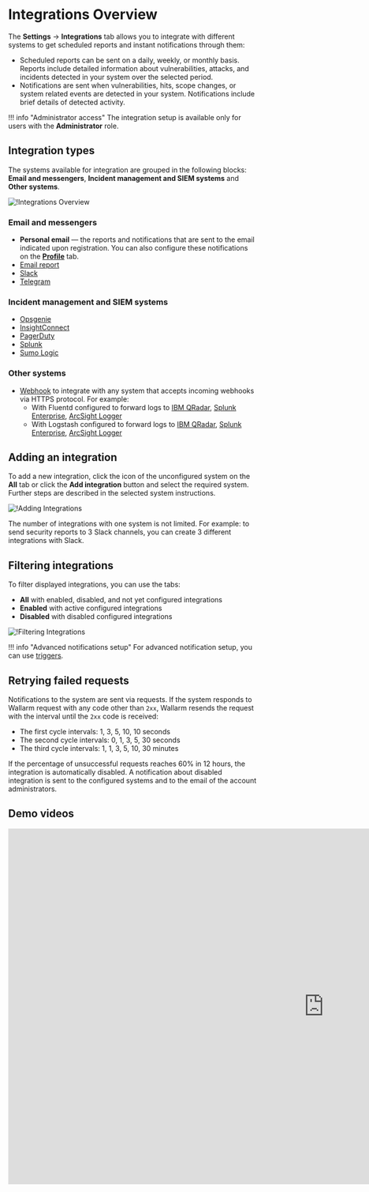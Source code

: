 [integration-pane-img]:         ../../../images/user-guides/settings/integrations/integration-panel.png
[add-integration-img]:          ../../../images/user-guides/settings/integrations/add-integration-button.png
[disable-button]:               ../../../images/user-guides/settings/integrations/disable-button.png

[email-notifications]:          ./email.md
[slack-notifications]:          ./slack.md
[telegram-notifications]:       ./telegram.md
[opsgenie-notifications]:       ./opsgenie.md
[insightconnect-notifications]: ./insightconnect.md
[pagerduty-notifications]:      ./pagerduty.md
[splunk-notifications]:         ./splunk.md
[sumologic-notifications]:      ./sumologic.md
[webhook-notifications]:      ./webhook.md
[account]:                      ../account.md

# Integrations Overview

The **Settings** → **Integrations** tab allows you to integrate with different systems to get scheduled reports and instant notifications through them:

* Scheduled reports can be sent on a daily, weekly, or monthly basis. Reports include detailed information about vulnerabilities, attacks, and incidents detected in your system over the selected period.
* Notifications are sent when vulnerabilities, hits, scope changes, or system related events are detected in your system. Notifications include brief details of detected activity.

!!! info "Administrator access"
    The integration setup is available only for users with the **Administrator** role.

## Integration types

The systems available for integration are grouped in the following blocks: **Email and messengers**, **Incident management and SIEM systems** and **Other systems**.

![!Integrations Overview][integration-pane-img]

### Email and messengers

* **Personal email** — the reports and notifications that are sent to the email indicated upon registration. You can also configure these notifications on the [**Profile**][account] tab.
* [Email report][email-notifications]
* [Slack][slack-notifications]
* [Telegram][telegram-notifications]

### Incident management and SIEM systems

* [Opsgenie][opsgenie-notifications]
* [InsightConnect][insightconnect-notifications]
* [PagerDuty][pagerduty-notifications]
* [Splunk][splunk-notifications]
* [Sumo Logic][sumologic-notifications]

### Other systems

* [Webhook][webhook-notifications] to integrate with any system that accepts incoming webhooks via HTTPS protocol. For example:
    * With Fluentd configured to forward logs to [IBM QRadar](webhook-examples/fluentd-qradar.md), [Splunk Enterprise](webhook-examples/fluentd-splunk.md), [ArcSight Logger](webhook-examples/fluentd-arcsight-logger.md)
    * With Logstash configured to forward logs to [IBM QRadar](webhook-examples/logstash-qradar.md), [Splunk Enterprise](webhook-examples/logstash-splunk.md), [ArcSight Logger](webhook-examples/logstash-arcsight-logger.md)

## Adding an integration

To add a new integration, click the icon of the unconfigured system on the **All** tab or click the **Add integration** button and select the required system. Further steps are described in the selected system instructions.

![!Adding Integrations][add-integration-img]

The number of integrations with one system is not limited. For example: to send security reports to 3 Slack channels, you can create 3 different integrations with Slack.

## Filtering integrations

To filter displayed integrations, you can use the tabs:

* **All** with enabled, disabled, and not yet configured integrations
* **Enabled** with active configured integrations
* **Disabled** with disabled configured integrations

![!Filtering Integrations][disable-button]

!!! info "Advanced notifications setup"
    For advanced notification setup, you can use [triggers](../../triggers/triggers.md).

## Retrying failed requests

Notifications to the system are sent via requests. If the system responds to Wallarm request with any code other than `2xx`, Wallarm resends the request with the interval until the `2xx` code is received:

* The first cycle intervals: 1, 3, 5, 10, 10 seconds
* The second cycle intervals: 0, 1, 3, 5, 30 seconds
* The third cycle intervals:  1, 1, 3, 5, 10, 30 minutes

If the percentage of unsuccessful requests reaches 60% in 12 hours, the integration is automatically disabled. A notification about disabled integration is sent to the configured systems and to the email of the account administrators.

## Demo videos

<div class="video-wrapper">
  <iframe width="1280" height="720" src="https://www.youtube.com/embed/DVfoXYuBy-Y" frameborder="0" allow="accelerometer; autoplay; encrypted-media; gyroscope; picture-in-picture" allowfullscreen></iframe>
</div>